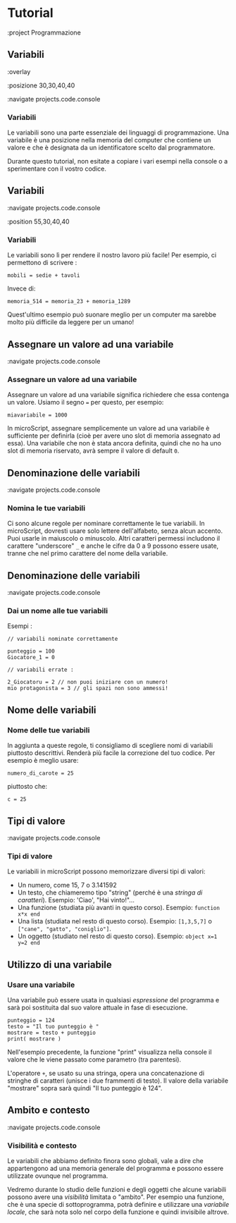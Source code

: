 # Tutorial

:project Programmazione

## Variabili

:overlay

:posizione 30,30,40,40

:navigate projects.code.console

### Variabili

Le variabili sono una parte essenziale dei linguaggi di programmazione. Una variabile
è una posizione nella memoria del computer che contiene un valore e che
è designata da un identificatore scelto dal programmatore.

Durante questo tutorial, non esitate a copiare i vari esempi nella console
o a sperimentare con il vostro codice.

## Variabili

:navigate projects.code.console

:position 55,30,40,40

### Variabili

Le variabili sono lì per rendere il nostro lavoro più facile! Per esempio, ci permettono di 
scrivere :

```
mobili = sedie + tavoli
```

Invece di:

```
memoria_514 = memoria_23 + memoria_1289
```

Quest'ultimo esempio può suonare meglio per un computer ma sarebbe molto più difficile
da leggere per un umano!

## Assegnare un valore ad una variabile

:navigate projects.code.console

### Assegnare un valore ad una variabile

Assegnare un valore ad una variabile significa richiedere che essa contenga un valore. Usiamo il
segno ```=``` per questo, per esempio:

```
miavariabile = 1000
```

In microScript, assegnare semplicemente un valore ad una variabile è sufficiente per definirla
(cioè per avere uno slot di memoria assegnato ad essa). Una variabile che non è stata ancora definita,
quindi che no ha uno slot di memoria riservato, avrà sempre il valore di default ```0```.

## Denominazione delle variabili

:navigate projects.code.console

### Nomina le tue variabili

Ci sono alcune regole per nominare correttamente le tue variabili. In microScript, dovresti
usare solo lettere dell'alfabeto, senza alcun accento. Puoi usarle in maiuscolo o minuscolo.
Altri caratteri permessi includono il carattere "underscore" ```_``` e anche le cifre da 0 a 9
possono essere usate, tranne che nel primo carattere del nome della variabile.


## Denominazione delle variabili

:navigate projects.code.console

### Dai un nome alle tue variabili

Esempi :
```
// variabili nominate correttamente

punteggio = 100
Giocatore_1 = 0

// variabili errate :

2_Giocatoru = 2 // non puoi iniziare con un numero!
mio protagonista = 3 // gli spazi non sono ammessi!
```

## Nome delle variabili

### Nome delle tue variabili

In aggiunta a queste regole, ti consigliamo di scegliere nomi di variabili piuttosto
descrittivi. Renderà più facile la correzione del tuo codice.
Per esempio è meglio usare:

```
numero_di_carote = 25
```

piuttosto che:

```
c = 25
```

## Tipi di valore

:navigate projects.code.console

### Tipi di valore

Le variabili in microScript possono memorizzare diversi tipi di valori:

* Un numero, come 15, 7 o 3.141592
* Un testo, che chiameremo tipo "string" (perché è una *stringa di caratteri*). Esempio: 'Ciao',
"Hai vinto!"...
* Una funzione (studiata più avanti in questo corso). Esempio: ```function x*x end```
* Una lista (studiata nel resto di questo corso). Esempio: ```[1,3,5,7]``` o ```["cane", "gatto", "coniglio"]```.
* Un oggetto (studiato nel resto di questo corso). Esempio: ```object x=1 y=2 end```

## Utilizzo di una variabile

### Usare una variabile

Una variabile può essere usata in qualsiasi *espressione* del programma e sarà poi
sostituita dal suo valore attuale in fase di esecuzione.

```
punteggio = 124
testo = "Il tuo punteggio è "
mostrare = testo + punteggio
print( mostrare )
```

Nell'esempio precedente, la funzione "print" visualizza nella console il valore
che le viene passato come parametro (tra parentesi).

L'operatore ```+```, se usato su una stringa, opera una
concatenazione di stringhe di caratteri (unisce i due frammenti di testo). Il valore
della variabile "mostrare" sopra sarà quindi "Il tuo punteggio è 124".

## Ambito e contesto

:navigate projects.code.console

### Visibilità e contesto

Le variabili che abbiamo definito finora sono globali, vale a dire che
appartengono ad una memoria generale del programma e possono essere utilizzate ovunque nel programma.

Vedremo durante lo studio delle funzioni e degli oggetti che alcune variabili possono avere
una *visibilità* limitata o "ambito". Per esempio una funzione, che è una specie di sottoprogramma,
potrà definire e utilizzare una *variabile locale*, che sarà nota solo nel corpo
della funzione e quindi invisibile altrove.
